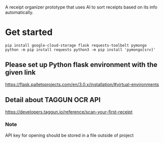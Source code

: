 A receipt organizer prototype that uses AI to sort receipts based on its info automatically.

# Get started
`pip install google-cloud-storage flask requests-toolbelt pymongo
python -m pip install requests
python3 -m pip install 'pymongo[srv]'`

## Please set up Python flask environment with the given link
https://flask.palletsprojects.com/en/3.0.x/installation/#virtual-environments

## Detail about TAGGUN OCR API
https://developers.taggun.io/reference/scan-your-first-receipt

### Note
API key for opening should be stored in a file outside of project

